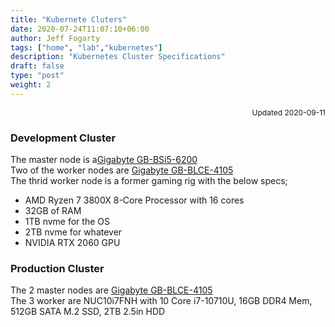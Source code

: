 ```yaml
---
title: "Kubernete Cluters"
date: 2020-07-24T11:07:10+06:00
author: Jeff Fogarty
tags: ["home", "lab","kubernetes"]
description: "Kubernetes Cluster Specifications"
draft: false
type: "post"
weight: 2
---
```

<div style="font-size: 12px; text-align: right !important"; >Updated 2020-09-11 </div><p>

### Development Cluster

The master node is a[Gigabyte GB-BSi5-6200](https://www.amazon.com/gp/product/B0196LP1LG/ref=ppx_yo_dt_b_search_asin_title?ie=UTF8&psc=1)<br/>
Two of the worker nodes are [Gigabyte GB-BLCE-4105](https://www.amazon.com/gp/product/B07DMM7Z7N/ref=ppx_yo_dt_b_search_asin_title?ie=UTF8&psc=1)<br/>
The thrid worker node is a former gaming rig with the below specs;

  - AMD Ryzen 7 3800X 8-Core Processor with 16 cores
  - 32GB of RAM
  - 1TB nvme for the OS
  - 2TB nvme for whatever
  - NVIDIA RTX 2060 GPU

### Production Cluster

The 2 master nodes are [Gigabyte GB-BLCE-4105](https://www.amazon.com/gp/product/B07DMM7Z7N/ref=ppx_yo_dt_b_search_asin_title?ie=UTF8&psc=1)<br/>
The 3 worker are NUC10i7FNH with 10 Core i7-10710U, 16GB DDR4 Mem, 512GB SATA M.2 SSD, 2TB 2.5in HDD